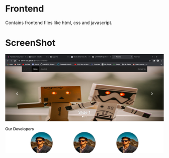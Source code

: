 # Frontend
Contains frontend files like html, css and javascript.

<h1> ScreenShot </h1>
<img src="Screenshot 2020-10-01 at 11.27.17 PM.png">
